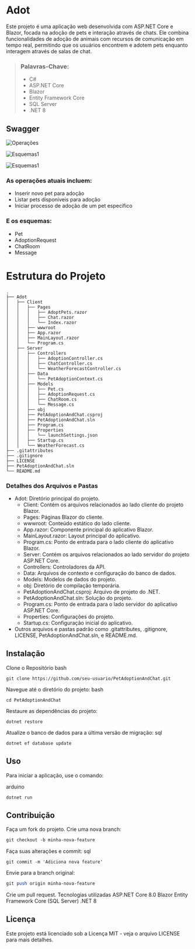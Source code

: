 # Adot

Este projeto é uma aplicação web desenvolvida com ASP.NET Core e Blazor, focada na adoção de pets e interação através de chats. Ele combina funcionalidades de adoção de animais com recursos de comunicação em tempo real, permitindo que os usuários encontrem e adotem pets enquanto interagem através de salas de chat.

> ### Palavras-Chave:
> - C#
> - ASP.NET Core
> - Blazor
> - Entity Framework Core
> - SQL Server
> - .NET 8

## Swagger

![Operações](PetAdoptionAndChat/Imagens/metodos.png)

![Esquemas1](PetAdoptionAndChat/Imagens/orderSchema.png)

![Esquemas1](PetAdoptionAndChat/Imagens/productSchema.png)

### As operações atuais incluem:
- Inserir novo pet para adoção
- Listar pets disponíveis para adoção
- Iniciar processo de adoção de um pet específico

### E os esquemas:
- Pet
- AdoptionRequest
- ChatRoom
- Message

# Estrutura do Projeto
```plaintext
.
├── Adot
│   ├── Client
│   │   ├── Pages
│   │   │   ├── AdoptPets.razor
│   │   │   ├── Chat.razor
│   │   │   └── Index.razor
│   │   ├── wwwroot
│   │   ├── App.razor
│   │   ├── MainLayout.razor
│   │   └── Program.cs
│   ├── Server
│   │   ├── Controllers
│   │   │   ├── AdoptionController.cs
│   │   │   ├── ChatController.cs
│   │   │   └── WeatherForecastController.cs
│   │   ├── Data
│   │   │   └── PetAdoptionContext.cs
│   │   ├── Models
│   │   │   ├── Pet.cs
│   │   │   ├── AdoptionRequest.cs
│   │   │   ├── ChatRoom.cs
│   │   │   └── Message.cs
│   │   ├── obj
│   │   ├── PetAdoptionAndChat.csproj
│   │   ├── PetAdoptionAndChat.sln
│   │   ├── Program.cs
│   │   ├── Properties
│   │   │   └── launchSettings.json
│   │   ├── Startup.cs
│   │   └── WeatherForecast.cs
├── .gitattributes
├── .gitignore
├── LICENSE
├── PetAdoptionAndChat.sln
└── README.md
```

### Detalhes dos Arquivos e Pastas
- Adot: Diretório principal do projeto.
  - Client: Contém os arquivos relacionados ao lado cliente do projeto Blazor.
  - Pages: Páginas Blazor do cliente.
  - wwwroot: Conteúdo estático do lado cliente.
  - App.razor: Componente principal do aplicativo Blazor.
  - MainLayout.razor: Layout principal do aplicativo.
  - Program.cs: Ponto de entrada para o lado cliente do aplicativo Blazor.
  - Server: Contém os arquivos relacionados ao lado servidor do projeto ASP.NET Core.
  - Controllers: Controladores da API.
  - Data: Arquivos de contexto e configuração do banco de dados.
  - Models: Modelos de dados do projeto.
  - obj: Diretório de compilação temporária.
  - PetAdoptionAndChat.csproj: Arquivo de projeto do .NET.
  - PetAdoptionAndChat.sln: Solução do projeto.
  - Program.cs: Ponto de entrada para o lado servidor do aplicativo ASP.NET Core.
  - Properties: Configurações do projeto.
  - Startup.cs: Configuração inicial do aplicativo.
- Outros arquivos e pastas padrão como .gitattributes, .gitignore, LICENSE, PetAdoptionAndChat.sln, e README.md.

## Instalação
Clone o Repositório
bash
```
git clone https://github.com/seu-usuario/PetAdoptionAndChat.git
```
Navegue até o diretório do projeto:
bash
```
cd PetAdoptionAndChat
```
Restaure as dependências do projeto:
```
dotnet restore
```
Atualize o banco de dados para a última versão de migração:
sql
```
dotnet ef database update
```
## Uso
Para iniciar a aplicação, use o comando:

arduino
```
dotnet run
```
## Contribuição
Faça um fork do projeto.
Crie uma nova branch:

```css
git checkout -b minha-nova-feature
```

Faça suas alterações e commit:
sql
```
git commit -m 'Adiciona nova feature'
```

Envie para a branch original:
```perl
git push origin minha-nova-feature
```

Crie um pull request.
Tecnologias utilizadas
ASP.NET Core 8.0
Blazor
Entity Framework Core (SQL Server)
.NET 8
## Licença
Este projeto está licenciado sob a Licença MIT - veja o arquivo LICENSE para mais detalhes.
